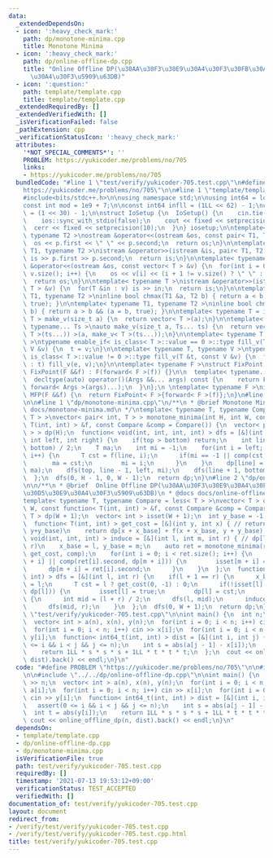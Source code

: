```yaml
---
data:
  _extendedDependsOn:
  - icon: ':heavy_check_mark:'
    path: dp/monotone-minima.cpp
    title: Monotone Minima
  - icon: ':heavy_check_mark:'
    path: dp/online-offline-dp.cpp
    title: "Online Offline DP(\u30AA\u30F3\u30E9\u30A4\u30F3\u30FB\u30AA\u30D5\u30E9\
      \u30A4\u30F3\u5909\u63DB)"
  - icon: ':question:'
    path: template/template.cpp
    title: template/template.cpp
  _extendedRequiredBy: []
  _extendedVerifiedWith: []
  _isVerificationFailed: false
  _pathExtension: cpp
  _verificationStatusIcon: ':heavy_check_mark:'
  attributes:
    '*NOT_SPECIAL_COMMENTS*': ''
    PROBLEM: https://yukicoder.me/problems/no/705
    links:
    - https://yukicoder.me/problems/no/705
  bundledCode: "#line 1 \"test/verify/yukicoder-705.test.cpp\"\n#define PROBLEM \"\
    https://yukicoder.me/problems/no/705\"\n\n#line 1 \"template/template.cpp\"\n\
    #include<bits/stdc++.h>\n\nusing namespace std;\n\nusing int64 = long long;\n\
    const int mod = 1e9 + 7;\n\nconst int64 infll = (1LL << 62) - 1;\nconst int inf\
    \ = (1 << 30) - 1;\n\nstruct IoSetup {\n  IoSetup() {\n    cin.tie(nullptr);\n\
    \    ios::sync_with_stdio(false);\n    cout << fixed << setprecision(10);\n  \
    \  cerr << fixed << setprecision(10);\n  }\n} iosetup;\n\ntemplate< typename T1,\
    \ typename T2 >\nostream &operator<<(ostream &os, const pair< T1, T2 >& p) {\n\
    \  os << p.first << \" \" << p.second;\n  return os;\n}\n\ntemplate< typename\
    \ T1, typename T2 >\nistream &operator>>(istream &is, pair< T1, T2 > &p) {\n \
    \ is >> p.first >> p.second;\n  return is;\n}\n\ntemplate< typename T >\nostream\
    \ &operator<<(ostream &os, const vector< T > &v) {\n  for(int i = 0; i < (int)\
    \ v.size(); i++) {\n    os << v[i] << (i + 1 != v.size() ? \" \" : \"\");\n  }\n\
    \  return os;\n}\n\ntemplate< typename T >\nistream &operator>>(istream &is, vector<\
    \ T > &v) {\n  for(T &in : v) is >> in;\n  return is;\n}\n\ntemplate< typename\
    \ T1, typename T2 >\ninline bool chmax(T1 &a, T2 b) { return a < b && (a = b,\
    \ true); }\n\ntemplate< typename T1, typename T2 >\ninline bool chmin(T1 &a, T2\
    \ b) { return a > b && (a = b, true); }\n\ntemplate< typename T = int64 >\nvector<\
    \ T > make_v(size_t a) {\n  return vector< T >(a);\n}\n\ntemplate< typename T,\
    \ typename... Ts >\nauto make_v(size_t a, Ts... ts) {\n  return vector< decltype(make_v<\
    \ T >(ts...)) >(a, make_v< T >(ts...));\n}\n\ntemplate< typename T, typename V\
    \ >\ntypename enable_if< is_class< T >::value == 0 >::type fill_v(T &t, const\
    \ V &v) {\n  t = v;\n}\n\ntemplate< typename T, typename V >\ntypename enable_if<\
    \ is_class< T >::value != 0 >::type fill_v(T &t, const V &v) {\n  for(auto &e\
    \ : t) fill_v(e, v);\n}\n\ntemplate< typename F >\nstruct FixPoint : F {\n  explicit\
    \ FixPoint(F &&f) : F(forward< F >(f)) {}\n\n  template< typename... Args >\n\
    \  decltype(auto) operator()(Args &&... args) const {\n    return F::operator()(*this,\
    \ forward< Args >(args)...);\n  }\n};\n \ntemplate< typename F >\ninline decltype(auto)\
    \ MFP(F &&f) {\n  return FixPoint< F >{forward< F >(f)};\n}\n#line 4 \"test/verify/yukicoder-705.test.cpp\"\
    \n\n#line 1 \"dp/monotone-minima.cpp\"\n/**\n * @brief Monotone Minima\n * @docs\
    \ docs/monotone-minima.md\n */\ntemplate< typename T, typename Compare = less<\
    \ T > >\nvector< pair< int, T > > monotone_minima(int H, int W, const function<\
    \ T(int, int) > &f, const Compare &comp = Compare()) {\n  vector< pair< int, T\
    \ > > dp(H);\n  function< void(int, int, int, int) > dfs = [&](int top, int bottom,\
    \ int left, int right) {\n    if(top > bottom) return;\n    int line = (top +\
    \ bottom) / 2;\n    T ma;\n    int mi = -1;\n    for(int i = left; i <= right;\
    \ i++) {\n      T cst = f(line, i);\n      if(mi == -1 || comp(cst, ma)) {\n \
    \       ma = cst;\n        mi = i;\n      }\n    }\n    dp[line] = make_pair(mi,\
    \ ma);\n    dfs(top, line - 1, left, mi);\n    dfs(line + 1, bottom, mi, right);\n\
    \  };\n  dfs(0, H - 1, 0, W - 1);\n  return dp;\n}\n#line 2 \"dp/online-offline-dp.cpp\"\
    \n\n/**\n * @brief  Online Offline DP(\u30AA\u30F3\u30E9\u30A4\u30F3\u30FB\u30AA\
    \u30D5\u30E9\u30A4\u30F3\u5909\u63DB)\n * @docs docs/online-offline-dp.md\n */\n\
    template< typename T, typename Compare = less< T > >\nvector< T > online_offline_dp(int\
    \ W, const function< T(int, int) > &f, const Compare &comp = Compare()) {\n  vector<\
    \ T > dp(W + 1);\n  vector< int > isset(W + 1);\n  int y_base = -1, x_base = -1;\n\
    \  function< T(int, int) > get_cost = [&](int y, int x) { // return dp[0, x+x_base)+f[x+x_base,\
    \ y+y_base)\n    return dp[x + x_base] + f(x + x_base, y + y_base);\n  };\n  function<\
    \ void(int, int, int) > induce = [&](int l, int m, int r) { // dp[l, m) -> dp[m,\
    \ r)\n    x_base = l, y_base = m;\n    auto ret = monotone_minima(r - m, m - l,\
    \ get_cost, comp);\n    for(int i = 0; i < ret.size(); i++) {\n      if(!isset[m\
    \ + i] || comp(ret[i].second, dp[m + i])) {\n        isset[m + i] = true;\n  \
    \      dp[m + i] = ret[i].second;\n      }\n    }\n  };\n  function< void(int,\
    \ int) > dfs = [&](int l, int r) {\n    if(l + 1 == r) {\n      x_base = l, y_base\
    \ = l;\n      T cst = l ? get_cost(0, -1) : 0;\n      if(!isset[l] || comp(cst,\
    \ dp[l])) {\n        isset[l] = true;\n        dp[l] = cst;\n      }\n    } else\
    \ {\n      int mid = (l + r) / 2;\n      dfs(l, mid);\n      induce(l, mid, r);\n\
    \      dfs(mid, r);\n    }\n  };\n  dfs(0, W + 1);\n  return dp;\n};\n#line 6\
    \ \"test/verify/yukicoder-705.test.cpp\"\n\nint main() {\n  int n;\n  cin >> n;\n\
    \  vector< int > a(n), x(n), y(n);\n  for(int i = 0; i < n; i++) cin >> a[i];\n\
    \  for(int i = 0; i < n; i++) cin >> x[i];\n  for(int i = 0; i < n; i++) cin >>\
    \ y[i];\n  function< int64_t(int, int) > dist = [&](int i, int j) {\n    assert(0\
    \ <= i && i < j && j <= n);\n    int s = abs(a[j - 1] - x[i]);\n    int t = abs(y[i]);\n\
    \    return 1LL * s * s * s + 1LL * t * t * t;\n  };\n  cout << online_offline_dp(n,\
    \ dist).back() << endl;\n}\n"
  code: "#define PROBLEM \"https://yukicoder.me/problems/no/705\"\n\n#include \"../../template/template.cpp\"\
    \n\n#include \"../../dp/online-offline-dp.cpp\"\n\nint main() {\n  int n;\n  cin\
    \ >> n;\n  vector< int > a(n), x(n), y(n);\n  for(int i = 0; i < n; i++) cin >>\
    \ a[i];\n  for(int i = 0; i < n; i++) cin >> x[i];\n  for(int i = 0; i < n; i++)\
    \ cin >> y[i];\n  function< int64_t(int, int) > dist = [&](int i, int j) {\n \
    \   assert(0 <= i && i < j && j <= n);\n    int s = abs(a[j - 1] - x[i]);\n  \
    \  int t = abs(y[i]);\n    return 1LL * s * s * s + 1LL * t * t * t;\n  };\n \
    \ cout << online_offline_dp(n, dist).back() << endl;\n}\n"
  dependsOn:
  - template/template.cpp
  - dp/online-offline-dp.cpp
  - dp/monotone-minima.cpp
  isVerificationFile: true
  path: test/verify/yukicoder-705.test.cpp
  requiredBy: []
  timestamp: '2021-07-13 19:53:12+09:00'
  verificationStatus: TEST_ACCEPTED
  verifiedWith: []
documentation_of: test/verify/yukicoder-705.test.cpp
layout: document
redirect_from:
- /verify/test/verify/yukicoder-705.test.cpp
- /verify/test/verify/yukicoder-705.test.cpp.html
title: test/verify/yukicoder-705.test.cpp
---
```

